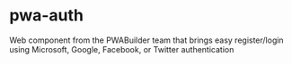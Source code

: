 # pwa-auth
Web component from the PWABuilder team that brings easy register/login using Microsoft, Google, Facebook, or Twitter authentication
